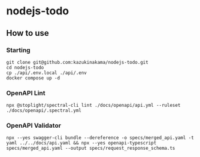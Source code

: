 # nodejs-todo

## How to use

### Starting
```
git clone git@github.com:kazukinakama/nodejs-todo.git
cd nodejs-todo
cp ./api/.env.local ./api/.env
docker compose up -d
```

### OpenAPI Lint
```
npx @stoplight/spectral-cli lint ./docs/openapi/api.yml --ruleset ./docs/openapi/.spectral.yml
```

### OpenAPI Validator
```
npx --yes swagger-cli bundle --dereference -o specs/merged_api.yaml -t yaml ../../docs/api.yaml && npx --yes openapi-typescript specs/merged_api.yaml --output specs/request_response_schema.ts
```

